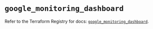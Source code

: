 # `google_monitoring_dashboard`

Refer to the Terraform Registry for docs: [`google_monitoring_dashboard`](https://registry.terraform.io/providers/hashicorp/google-beta/6.34.0/docs/resources/google_monitoring_dashboard).
